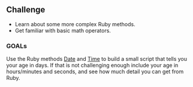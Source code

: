 ## Challenge

- Learn about some more complex Ruby methods.
- Get familiar with basic math operators.

### GOALs

Use the Ruby methods [Date](http://ruby-doc.org/stdlib-2.4.2/libdoc/date/rdoc/Date.html) and [Time](http://ruby-doc.org/core-2.2.0/Time.html) to build a small script that tells you your age in days.
If that is not challenging enough include your age in hours/minutes and seconds, and see how much detail you can get from Ruby.
